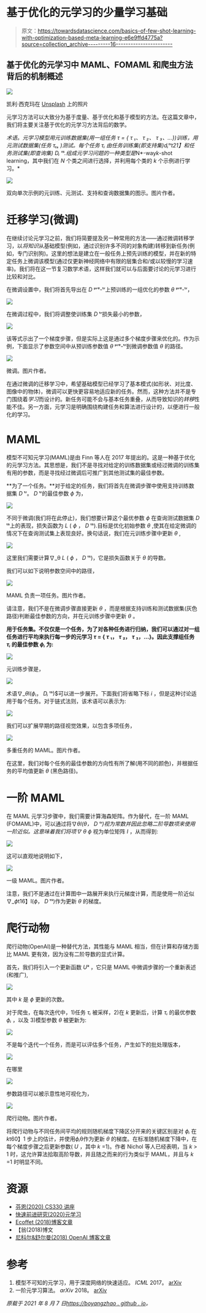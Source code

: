 # 基于优化的元学习的少量学习基础

> 原文：<https://towardsdatascience.com/basics-of-few-shot-learning-with-optimization-based-meta-learning-e6e9ffd4775a?source=collection_archive---------16----------------------->

## 基于优化的元学习中 MAML、FOMAML 和爬虫方法背后的机制概述

![](img/39ff86cf92082b2f9515acc374c914fa.png)

凯利·西克玛在 [Unsplash](https://unsplash.com?utm_source=medium&utm_medium=referral) 上的照片

元学习方法可以大致分为基于度量、基于优化和基于模型的方法。在这篇文章中，我们将主要关注基于优化的元学习方法背后的数学。

*术语。*元学习模型用元训练数据集(用一组任务 *τ* = { *τ* ₁、 *τ* ₂、 *τ* ₃、…})训练，用元测试数据集(任务 *τₜₛ* )测试。每个任务 *τᵢ* 由任务训练集(即支持集)*dᵢ*ᵗʳ*t21】和任务测试集(即查询集) *Dᵢ* ᵗˢ.组成元学习问题的一种类型是*N*-way*k*-shot learning，其中我们在 *N* 个类之间进行选择，并利用每个类的 *k* 个示例进行学习。*

![](img/2cb9edbff9ad452fe69cfcec5afb3430.png)

双向单次示例的元训练、元测试、支持和查询数据集的图示。图片作者。

# 迁移学习(微调)

在继续讨论元学习之前，我们将简要提及另一种常用的方法——通过微调转移学习，以*将知识*从基础模型(例如，通过识别许多不同的对象构建)转移到新任务(例如，专门识别狗)。这里的想法是建立在一般任务上预先训练的模型，并在新的特定任务上微调该模型(通过仅更新神经网络中有限的层集合和/或以较慢的学习速率)。我们将在这一节复习数学术语，这样我们就可以与后面要讨论的元学习进行比较和对比。

在微调设置中，我们将首先导出在 *D* ᵖʳᵉ-ᵗʳ上预训练的一组优化的参数 *θ* ᵖʳᵉ-ᵗʳ，

![](img/c42f995c64916e7a0f44133b91ec6e91.png)

在微调过程中，我们将调整使训练集 *D* ᵗʳ损失最小的参数，

![](img/842e41ff3ac30e722e1476cc9cfff8f9.png)

该等式示出了一个梯度步骤，但是实际上这是通过多个梯度步骤来优化的。作为示例，下面显示了参数空间中从预训练参数值 *θ* ᵖʳᵉ-ᵗʳ到微调参数值 *θ* 的路径。

![](img/c868890b140c5b02da95f926fbddd4e6.png)

微调。图片作者。

在通过微调的迁移学习中，希望基础模型已经学习了基本模式(如形状、对比度、图像中的物体)，微调可以更快更容易地适应新的任务。然而，这种方法并不是专门围绕着*学习*而设计的。新任务可能不会与基本任务重叠，从而导致知识的*转移*性能不佳。另一方面，元学习是明确围绕构建任务和算法进行设计的，以便进行一般化的学习。

# MAML

模型不可知元学习(MAML)是由 Finn 等人在 2017 年提出的。这是一种基于优化的元学习方法。其思想是，我们不是寻找对给定的训练数据集或经过微调的训练集有用的参数，而是寻找经过微调后可推广到其他测试集的最佳参数。

**为了一个任务。**对于给定的任务，我们将首先在微调步骤中使用支持训练数据集 *D* ᵗʳ。 *D* ᵗʳ的最佳参数 *ϕ* 为，

![](img/6d4b67cd1aeaf14e3dee33c3cbd6bdf5.png)

不同于微调(我们将在此停止)，我们想要计算这个最优参数 *ϕ* 在查询测试数据集 *D* ᵗˢ上的表现，损失函数为 *L* ( *ϕ* ， *D* ᵗˢ).目标是优化初始参数 *θ* ,使其在给定微调的情况下在查询测试集上表现良好。换句话说，我们在元训练步骤中更新 *θ* ,

![](img/f2852aa396e2246839ce1c7807fa5a82.png)

这里我们需要计算∇_θ *L* ( *ϕ* ， *D* ᵗˢ)，它是损失函数关于 *θ* 的导数。

我们可以如下说明参数空间中的路径，

![](img/ff1ec2ec0f421cf29059b598c57e6e09.png)

MAML 负责一项任务。图片作者。

请注意，我们不是在微调步骤直接更新 *θ* ，而是根据支持训练和测试数据集(灰色路径)判断最佳参数的方向，并在元训练步骤中更新 *θ* 。

**用于任务集。不仅仅是一个任务，为了对各种任务进行归纳，我们可以通过对一组任务进行平均来执行每一步的元学习 *τ* = { *τ* ₁， *τ* ₂， *τ* ₃，…}。因此支撑组任务 *τᵢ* 的最佳参数 *ϕᵢ* 为:**

![](img/6fe0d3c5915e85db69abd214727ea615.png)

元训练步骤是，

![](img/f7411636cf9c82aafeb1e62f8c19da2d.png)

术语∇_*θ*l(*ϕ*ᵢ， *Dᵢ* ᵗˢ)$可以进一步展开。下面我们将省略下标 *i* ，但是这种讨论适用于每个任务。对于链式法则，该术语可以表示为:

![](img/0b483401fc6f024cace96bdb201d7274.png)

我们可以扩展早期的路径视觉效果，以包含多项任务，

![](img/2d31af68cbea46fd8c7fd529980a1c3b.png)

多重任务的 MAML。图片作者。

在这里，我们对每个任务的最佳参数的方向性有所了解(用不同的颜色)，并根据任务的平均值更新 *θ* (黑色路径)。

# 一阶 MAML

在 MAML 元学习步骤中，我们需要计算海森矩阵。作为替代，在一阶 MAML (FOMAML)中，可以通过将∇_*θ*l(*θ*， *D* ᵗʳ)视为常数并因此忽略二阶导数项来使用一阶近似。这意味着我们将项∇_ *θ ϕ* 视为单位矩阵 *I* ，从而得到:

![](img/4d3400843123188796fa45ef3d02deb1.png)

这可以直观地说明如下，

![](img/e011b97af9895250ba958cfbabe2c548.png)

一级 MAML。图片作者。

注意，我们不是通过在计算图中一路展开来执行元梯度计算，而是使用一阶近似∇_*ϕ*t16】l(*ϕ*， *D* ᵗˢ)作为更新 *θ* 的梯度。

# 爬行动物

爬行动物(OpenAI)是一种替代方法，其性能与 MAML 相当，但在计算和存储方面比 MAML 更有效，因为没有二阶导数的显式计算。

首先，我们将引入一个更新函数 *Uᵏ* ，它只是 MAML 中微调步骤的一个重新表述(和推广),

![](img/339023a1dcd937cbd7b8f416ca3e92cf.png)

其中 *k* 是 *ϕ* 更新的次数。

对于爬虫，在每次迭代中，1)任务 *τᵢ* 被采样，2)在 *k* 更新后，计算 *τᵢ* 的最优参数 *ϕᵢ* ，以及 3)模型参数 *θ* 被更新为:

![](img/1350d6494e2f77f9c1616c295cf1cbc8.png)

不是每个迭代一个任务，而是可以评估多个任务，产生如下的批处理版本，

![](img/502ae25ac468ac96ad5b2e5fb9b1058b.png)

在哪里

![](img/d478dbc10db82ead6c4e63c4827c3d48.png)

参数路径可以被示意性地可视化为，

![](img/d1cd378a88b888ce8bb1e2cfc773d4bf.png)

爬行动物。图片作者。

将爬行动物与不同任务间平均的规则随机梯度下降区分开来的关键区别是对 *ϕᵢ* 在*k*t60】1 步上的估计，并使用*ϕᵢ*θ作为更新 *θ* 的梯度。在标准随机梯度下降中，在每个梯度步骤之后更新参数( *U* ，其中 *k* =1)。作者 Nichol 等人已经表明，当 *k* > 1 时，这允许算法拾取高阶导数，并且随之而来的行为类似于 MAML，并且与 *k* =1 时明显不同。

# 资源

*   [芬恩(2020) CS330 讲座](https://cs330.stanford.edu/#topics)
*   [快速前进研究(2020)元学习](https://meta-learning.fastforwardlabs.com/)
*   [Ecoffet (2018)博客文章](/paper-repro-deep-metalearning-using-maml-and-reptile-fd1df1cc81b0)
*   【翁(2018)博文
*   [尼科尔&舒尔曼(2018) OpenAI 博客文章](https://openai.com/blog/reptile/)

# 参考

1.  模型不可知的元学习，用于深度网络的快速适应。 *ICML* 2017。 [arXiv](https://arxiv.org/abs/1703.03400)
2.  一阶元学习算法。 *arXiv* 2018。 [arXiv](https://arxiv.org/abs/1803.02999)

*原载于 2021 年 8 月 7 日*[*https://boyangzhao . github . io*](https://boyangzhao.github.io/posts/few_shot_learning)*。*